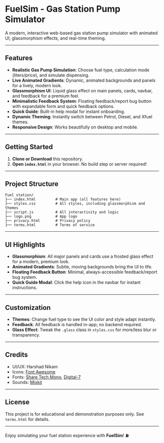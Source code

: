 # FuelSim - Gas Station Pump Simulator


A modern, interactive web-based gas station pump simulator with animated UI, glassmorphism effects, and real-time theming.

---

##  Features
- **Realistic Gas Pump Simulation**: Choose fuel type, calculation mode (liters/price), and simulate dispensing.
- **Live Animated Gradients**: Dynamic, animated backgrounds and panels for a lively, modern look.
- **Glassmorphism UI**: Liquid glass effect on main panels, cards, navbar, and feedback for a premium feel.
- **Minimalistic Feedback System**: Floating feedback/report bug button with expandable form and quick feedback options.
- **Quick Guide**: Built-in help modal for instant onboarding.
- **Dynamic Theming**: Instantly switch between Petrol, Diesel, and Xfuel themes.
- **Responsive Design**: Works beautifully on desktop and mobile.

---

## Getting Started

1. **Clone or Download** this repository.
2. **Open `index.html`** in your browser. No build step or server required!

---

##  Project Structure

```
Fuel station/
├── index.html         # Main app (all features here)
├── styles.css         # All styles, including glassmorphism and themes
├── script.js          # All interactivity and logic
├── logo.png           # App logo
├── privacy.html       # Privacy policy
├── terms.html         # Terms of service
```

---

##  UI Highlights
- **Glassmorphism**: All major panels and cards use a frosted glass effect for a modern, premium look.
- **Animated Gradients**: Subtle, moving backgrounds bring the UI to life.
- **Floating Feedback Button**: Minimal, always-accessible feedback/report bug system.
- **Quick Guide Modal**: Click the help icon in the navbar for instant instructions.

---

##  Customization
- **Themes**: Change fuel type to see the UI color and style adapt instantly.
- **Feedback**: All feedback is handled in-app; no backend required.
- **Glass Effect**: Tweak the `.glass` class in `styles.css` for more/less blur or transparency.

---

##  Credits
- UI/UX: Harshad Nikam
- Icons: [Font Awesome](https://fontawesome.com/)
- Fonts: [Share Tech Mono](https://fonts.google.com/specimen/Share+Tech+Mono), [Digital-7](https://www.dafont.com/digital-7.font)
- Sounds: [Mixkit](https://mixkit.co/)

---

##  License
This project is for educational and demonstration purposes only. See `terms.html` for details.

---

Enjoy simulating your fuel station experience with **FuelSim**! ⛽

